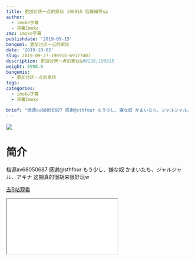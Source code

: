 ```yaml
---
title: 更加讨厌一点的家伙 190915 后藤编导sp
author:
  - imoko字幕
  - 凉薯Imoko
zmz: imoko字幕
publishdate: '2019-09-15'
bangumi: 更加讨厌一点的家伙
date: '2019-10-02'
slug: 2019-09-27-190915-69177407
description: 更加讨厌一点的家伙&#8226;190915
weight: 8998.0
bangumis: 
  - 更加讨厌一点的家伙
tags:
categories:
  - imoko字幕
  - 凉薯Imoko

brief: "档源av68050687 感谢@sthfour もう少し、嫌な奴 かまいたち、ジャルジャル、アキナ 这期真的很胡来很好玩w"
---
```

![](https://raw.githubusercontent.com/tcgriffith/owaraisite/master/static/tmpimg/9a6520dd06560138cae3089ad0273edfcf97c37c.jpg.480.jpg)
# 简介  
档源av68050687 感谢@sthfour
もう少し、嫌な奴
かまいたち、ジャルジャル、アキナ
这期真的很胡来很好玩w  

[去B站观看](https://www.bilibili.com/video/av69177407/)
<div class ="resp-container"><iframe class="testiframe" src="//player.bilibili.com/player.html?aid=69177407"", scrolling="no", allowfullscreen="true" > </iframe></div> 
